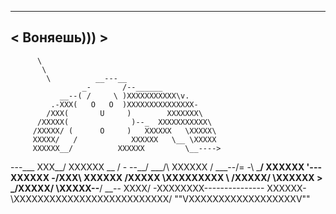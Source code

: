  ____________
< Воняешь))) >
 ------------
          \
           \
            \          __---__
                    _-       /--______
               __--( /     \ )XXXXXXXXXXX\v.
             .-XXX(   O   O  )XXXXXXXXXXXXXXX-
            /XXX(       U     )        XXXXXXX\
          /XXXXX(              )--_  XXXXXXXXXXX\
         /XXXXX/ (      O     )   XXXXXX   \XXXXX\
         XXXXX/   /            XXXXXX   \__ \XXXXX
         XXXXXX__/          XXXXXX         \__---->
 ---___  XXX__/          XXXXXX      \__         /
   \-  --__/   ___/\  XXXXXX            /  ___--/=
    \-\    ___/    XXXXXX              '--- XXXXXX
       \-\/XXX\ XXXXXX                      /XXXXX
         \XXXXXXXXX   \                    /XXXXX/
          \XXXXXX      >                 _/XXXXX/
            \XXXXX--__/              __-- XXXX/
             -XXXXXXXX---------------  XXXXXX-
                \XXXXXXXXXXXXXXXXXXXXXXXXXX/
                  ""VXXXXXXXXXXXXXXXXXXV""
